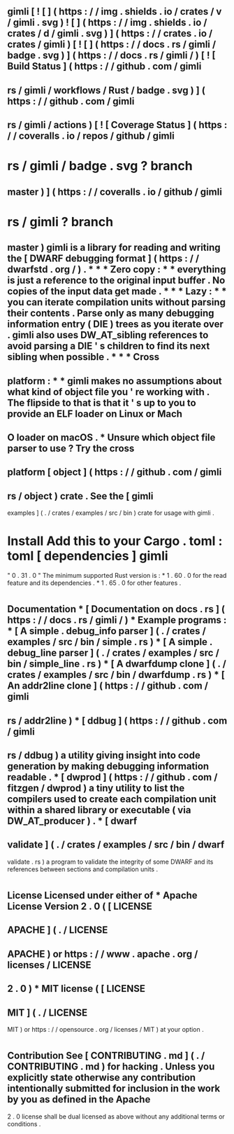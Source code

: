 #
gimli
[
!
[
]
(
https
:
/
/
img
.
shields
.
io
/
crates
/
v
/
gimli
.
svg
)
!
[
]
(
https
:
/
/
img
.
shields
.
io
/
crates
/
d
/
gimli
.
svg
)
]
(
https
:
/
/
crates
.
io
/
crates
/
gimli
)
[
!
[
]
(
https
:
/
/
docs
.
rs
/
gimli
/
badge
.
svg
)
]
(
https
:
/
/
docs
.
rs
/
gimli
/
)
[
!
[
Build
Status
]
(
https
:
/
/
github
.
com
/
gimli
-
rs
/
gimli
/
workflows
/
Rust
/
badge
.
svg
)
]
(
https
:
/
/
github
.
com
/
gimli
-
rs
/
gimli
/
actions
)
[
!
[
Coverage
Status
]
(
https
:
/
/
coveralls
.
io
/
repos
/
github
/
gimli
-
rs
/
gimli
/
badge
.
svg
?
branch
=
master
)
]
(
https
:
/
/
coveralls
.
io
/
github
/
gimli
-
rs
/
gimli
?
branch
=
master
)
gimli
is
a
library
for
reading
and
writing
the
[
DWARF
debugging
format
]
(
https
:
/
/
dwarfstd
.
org
/
)
.
*
*
*
Zero
copy
:
*
*
everything
is
just
a
reference
to
the
original
input
buffer
.
No
copies
of
the
input
data
get
made
.
*
*
*
Lazy
:
*
*
you
can
iterate
compilation
units
without
parsing
their
contents
.
Parse
only
as
many
debugging
information
entry
(
DIE
)
trees
as
you
iterate
over
.
gimli
also
uses
DW_AT_sibling
references
to
avoid
parsing
a
DIE
'
s
children
to
find
its
next
sibling
when
possible
.
*
*
*
Cross
-
platform
:
*
*
gimli
makes
no
assumptions
about
what
kind
of
object
file
you
'
re
working
with
.
The
flipside
to
that
is
that
it
'
s
up
to
you
to
provide
an
ELF
loader
on
Linux
or
Mach
-
O
loader
on
macOS
.
*
Unsure
which
object
file
parser
to
use
?
Try
the
cross
-
platform
[
object
]
(
https
:
/
/
github
.
com
/
gimli
-
rs
/
object
)
crate
.
See
the
[
gimli
-
examples
]
(
.
/
crates
/
examples
/
src
/
bin
)
crate
for
usage
with
gimli
.
#
#
Install
Add
this
to
your
Cargo
.
toml
:
toml
[
dependencies
]
gimli
=
"
0
.
31
.
0
"
The
minimum
supported
Rust
version
is
:
*
1
.
60
.
0
for
the
read
feature
and
its
dependencies
.
*
1
.
65
.
0
for
other
features
.
#
#
Documentation
*
[
Documentation
on
docs
.
rs
]
(
https
:
/
/
docs
.
rs
/
gimli
/
)
*
Example
programs
:
*
[
A
simple
.
debug_info
parser
]
(
.
/
crates
/
examples
/
src
/
bin
/
simple
.
rs
)
*
[
A
simple
.
debug_line
parser
]
(
.
/
crates
/
examples
/
src
/
bin
/
simple_line
.
rs
)
*
[
A
dwarfdump
clone
]
(
.
/
crates
/
examples
/
src
/
bin
/
dwarfdump
.
rs
)
*
[
An
addr2line
clone
]
(
https
:
/
/
github
.
com
/
gimli
-
rs
/
addr2line
)
*
[
ddbug
]
(
https
:
/
/
github
.
com
/
gimli
-
rs
/
ddbug
)
a
utility
giving
insight
into
code
generation
by
making
debugging
information
readable
.
*
[
dwprod
]
(
https
:
/
/
github
.
com
/
fitzgen
/
dwprod
)
a
tiny
utility
to
list
the
compilers
used
to
create
each
compilation
unit
within
a
shared
library
or
executable
(
via
DW_AT_producer
)
.
*
[
dwarf
-
validate
]
(
.
/
crates
/
examples
/
src
/
bin
/
dwarf
-
validate
.
rs
)
a
program
to
validate
the
integrity
of
some
DWARF
and
its
references
between
sections
and
compilation
units
.
#
#
License
Licensed
under
either
of
*
Apache
License
Version
2
.
0
(
[
LICENSE
-
APACHE
]
(
.
/
LICENSE
-
APACHE
)
or
https
:
/
/
www
.
apache
.
org
/
licenses
/
LICENSE
-
2
.
0
)
*
MIT
license
(
[
LICENSE
-
MIT
]
(
.
/
LICENSE
-
MIT
)
or
https
:
/
/
opensource
.
org
/
licenses
/
MIT
)
at
your
option
.
#
#
Contribution
See
[
CONTRIBUTING
.
md
]
(
.
/
CONTRIBUTING
.
md
)
for
hacking
.
Unless
you
explicitly
state
otherwise
any
contribution
intentionally
submitted
for
inclusion
in
the
work
by
you
as
defined
in
the
Apache
-
2
.
0
license
shall
be
dual
licensed
as
above
without
any
additional
terms
or
conditions
.
